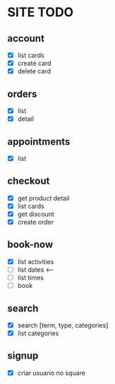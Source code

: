 # SITE TODO

## account

- [x] list cards
- [x] create card
- [x] delete card

## orders

- [x] list
- [x] detail

## appointments

- [x] list

## checkout

- [x] get product detail
- [x] list cards
- [x] get discount
- [x] create order

## book-now

- [x] list activities
- [ ] list dates <--
- [ ] list times
- [ ] book

## search

- [x] search [term, type, categories]
- [x] list categories

## signup

- [x] criar usuario no square
